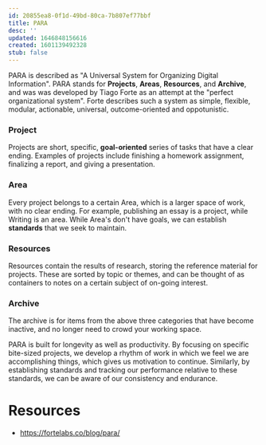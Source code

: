 ```yaml
---
id: 20855ea8-0f1d-49bd-80ca-7b807ef77bbf
title: PARA
desc: ''
updated: 1646848156616
created: 1601139492328
stub: false
---
```

PARA is described as "A Universal System for Organizing Digital Information". PARA stands for **Projects**, **Areas**, **Resources**, and **Archive**, and was was developed by Tiago Forte as an attempt at the "perfect organizational system". Forte describes such a system as simple, flexible, modular, actionable, universal, outcome-oriented and oppotunistic.  

### Project
Projects are short, specific, **goal-oriented** series of tasks that have a clear ending. Examples of projects include finishing a homework assignment, finalizing a report, and giving a presentation. 

### Area
Every project belongs to a certain Area, which is a larger space of work, with no clear ending. For example, publishing an essay is a project, while Writing is an area. While Area's don't have goals, we can establish **standards** that we seek to maintain. 
 
### Resources
Resources contain the results of research, storing the reference material for projects. These are sorted by topic or themes, and can be thought of as containers to notes on a certain subject of on-going interest.  

### Archive
The archive is for items from the above three categories that have become inactive, and no longer need to crowd your working space. 

PARA is built for longevity as well as productivity.  By focusing on specific bite-sized projects, we develop a rhythm of work in which we feel we are accomplishing things, which gives us motivation to continue. Similarly, by establishing standards and tracking our performance relative to these standards, we can be aware of our consistency and endurance.  


# Resources

- <https://fortelabs.co/blog/para/>

